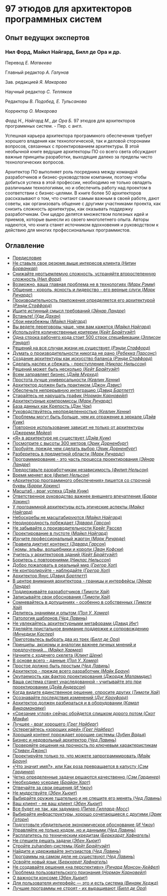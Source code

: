 # 97 этюдов для архитекторов программных систем

## Опыт ведущих экспертов

### Нил Форд, Майкл Найгард, Билл де Ора и др.

Перевод _Е. Матвеева_

Главный редактор _А. Галунов_

Зав. редакцией _Я. Макарова_

Научный редактор _С. Тепляков_

Редакторы _В. Подобед, Е. Тульсанова_

Корректор _О. Макарова_

_Форд Н., Найгард М., де Ора Б._
97 этюдов для архитекторов программных систем. - Пер. с англ.

Успешная карьера архитектора программного обеспечения требует хорошего
владения как технологической, так и деловой сторонами вопросов, связанных
с проектированием архитектуры. В этой необычной книге ведущие 
архитекторы ПО со всего света обсуждают важные принципы разработки, выходящие
далеко за пределы чисто технологических вопросов.

Архитектор ПО выполняет роль посредника между командой разработчиков
и бизнес-руководством компании, поэтому чтобы добиться успеха в этой 
профессии, необходимо не только овладеть различными технологиями, но и 
обеспечить работу над проектом в соответствии с бизнес-целями. В книге более 50
архитекторов рассказывают о том, что считают самым важным в своей работе,
дают советы, как организовать общение с другими участниками проекта, как
снизить сложность архитектуры, как оказывать поддержку разработчикам.
Они щедро делятся множеством полезных идей и приемов, которые вынесли
из своего многолетнего опыта. Авторы надеются, что книга станет источником
вдохновения и руководством к действию для многих профессиональных 
программистов.

## Оглавление
- [Предисловие](book/summary/README.md)
- [Не ставьте свое резюме выше интересов клиента (_Нитин Борванкар_)](book/thing_01/README.md)
- [Снижайте неотъемлемую сложность, устраняйте второстепенную сложность (_Нил Форд_)](book/thing_02/README.md)
- [Возможно, ваша главная проблема не в технологиях (_Марк Рэмм_)](book/thing_03/README.md)
- [Общение - король, ясность и лидерство - его верные слуги (_Марк Ричардс_)](book/thing_04/README.md)
- [Производительность приложения определяется его архитектурой (_Рэнди Стаффорд_)](book/thing_05/README.md)
- [Ищите истинный смысл требований (_Эйнар Ландре_)](book/thing_06/README.md)
- [Встаньте! (_Уди Дахан_)](book/thing_07/README.md)
- [Сбои неизбежны (_Майкл Найгард_)](book/thing_08/README.md)
- [Вы ведете переговоры чаще, чем вам кажется (_Майкл Найгард_)](book/thing_09/README.md)
- [Используйте количественные критерии (_Кейт Брайтуэйт_)](book/thing_10/README.md)
- [Одна строка рабочего кода стоит 500 строк спецификации (_Эллисон Рэндал_)](book/thing_11/README.md)
- [Решений на все случаи жизни не существует (_Рэнди Стаффорд_)](book/thing_12/README.md)
- [Думать о производительности никогда не рано (_Ребекка Парсонс_)](book/thing_13/README.md)
- [Создание архитектуры как искусство баланса (_Рэнди Стаффорд_)](book/thing_14/README.md)
- [Сделать наспех и сбежать - преступление (_Никлас Нильссон_)](book/thing_15/README.md)
- [Решений может быть несколько (_Кейт Брайтуэйт_)](book/thing_16/README.md)
- [Всем заправляет бизнес (_Дэйв Мурхед_)](book/thing_17/README.md)
- [Простота лучше универсальности (_Кевлин Хенни_)](book/thing_18/README.md)
- [Архитектор должен быть практиком (_Джон Дэвис_)](book/thing_19/README.md)
- [Обеспечьте непрерывную интеграцию (_Дэвид Бартлетт_)](book/thing_20/README.md)
- [Старайтесь не нарушать график (_Норман Карновейл_)](book/thing_21/README.md)
- [Архитектурные компромиссы (_Марк Ричардс_)](book/thing_22/README.md)
- [База данных как Крепость (_Дэн Чак_)](book/thing_23/README.md)
- [Руководствуйтесь неопределенностью (_Кевлин Хенни_)](book/thing_24/README.md)
- [Проблемы могут быть больше, чем их отражение в зеркале (_Дэйв Куик_)](book/thing_25/README.md)
- [Повторное использование зависит не только от архитектуры (_Джереми Мейер_)](book/thing_26/README.md)
- [«Я» в архитектуре не существует (_Дэйв Куик_)](book/thing_27/README.md)
- [Посмотрите с высоты 300 метров (_Эрик Дорненбург_)](book/thing_28/README.md)
- [Пробуйте, прежде чем сделать выбор (_Эрик Дорненбург_)](book/thing_29/README.md)
- [Разберитесь в предметной области (_Марк Ричардс_)](book/thing_30/README.md)
- [Программирование - это часть процесса проектирования (_Эйнар Ландре_)](book/thing_31/README.md)
- [Предоставьте разработчикам независимость (_Филип Нельсон_)](book/thing_32/README.md)
- [Время меняет все (_Филип Нельсон_)](book/thing_33/README.md)
- [«Архитектор программного обеспечения» пишется со строчной буквы (_Барри Хокинс_)](book/thing_34/README.md)
- [Масштаб - враг успеха (_Дэйв Куик_)](book/thing_35/README.md)
- [Ответственное руководство важнее внешнего впечатления (_Барри Хокинс_)](book/thing_36/README.md)
- [У программной архитектуры есть этические аспекты (_Майкл Найгард_)](book/thing_37/README.md)
- [Небоскребы не масштабируются (_Майкл Найгард_)](book/thing_38/README.md)
- [Неоднородность побеждает (_Эдвард Гарсон_)](book/thing_39/README.md)
- [Не забывайте о производительности Крейг Рассел](book/thing_40/README.md)
- [Проектирование в пустоте (_Майкл Найгард_)](book/thing_41/README.md)
- [Изучите профессиональный жаргон (_Марк Ричарде_)](book/thing_42/README.md)
- [Правила диктует контекст (_Эдвард Гарсон_)](book/thing_43/README.md)
- [Гномы, эльфы, волшебники и короли (_Зван Кофски_)](book/thing_44/README.md)
- [Учитесь у архитекторов зданий (_Кейт Брайтуэйт_)](book/thing_45/README.md)
- [Боритесь с повторениями (_Никлас Нильссон_)](book/thing_46/README.md)
- [Добро пожаловать в реальный мир (_Грегор Хоп_)](book/thing_47/README.md)
- [Не контролируйте - наблюдайте (_Грегор Хоп_)](book/thing_48/README.md)
- [Архитектор Янус (_Дэвид Бартлетт_)](book/thing_49/README.md)
- [В центре внимания архитектора - границы и интерфейсы (_Эйнар Ландре_)](book/thing_50/README.md)
- [Поддерживайте разработчиков (_Тимоти Хай_)](book/thing_51/README.md)
- [Записывайте свои обоснования (_Тимоти Хай_)](book/thing_52/README.md)
- [Сомневайтесь в допущениях - особенно в собственных (_Тимоти Хай_)](book/thing_53/README.md)
- [Делитесь знаниями и опытом (_Пол У. Хомер_)](book/thing_54/README.md)
- [Патология шаблонов (_Чед Лавинь_)](book/thing_55/README.md)
- [Не увлекайтесь архитектурными метафорами (_Дэвид Инг_)](book/thing_56/README.md)
- [Уделяйте пристальное внимание поддержке и сопровождению (_Мнчедизи Каспер_)](book/thing_57/README.md)
- [Приготовьтесь выбрать два из трех (_Билл де Ора_)](book/thing_58/README.md)
- [Принципы, аксиомы и аналогии важнее личных мнений и предпочтений... (_Майкл Хармер_)](book/thing_59/README.md)
- [Начните с ходячего скелета (_Клинт Шенк_)](book/thing_60/README.md)
- [В основе всего - данные (_Пол У. Хомер_)](book/thing_61/README.md)
- [Простое должно быть простым (_Чед Лавинь_)](book/thing_62/README.md)
- [Архитектор - прежде всего разработчик (_Майк Браун_)](book/thing_63/README.md)
- [Окупаемость как фактор проектирования (_Джордж Маламидис_)](book/thing_64/README.md)
- [Ваша система станет унаследованной - учитывайте это при проектировании (_Дейв Андерсон_)](book/thing_65/README.md)
- [Когда видите единственное решение, спросите других (_Тимоти Хай_)](book/thing_66/README.md)
- [Осознавайте последствия изменений (_Дуг Кроуфорд_)](book/thing_67/README.md)
- [Архитектор должен разбираться и в оборудовании (_Камал Викраманаяке_)](book/thing_68/README.md)
- [«Срезание углов» сейчас обойдется слишком дорого потом (_Скот Макфи_)](book/thing_69/README.md)
- [Лучшее - враг хорошего (_Грег Найберг_)](book/thing_70/README.md)
- [Остерегайтесь «хороших идей» (_Грег Найберг_)](book/thing_71/README.md)
- [Хороший контент порождает хорошие системы (_Зубин Вадья_)](book/thing_72/README.md)
- [Бизнес и недовольный архитектор (_Чед Лавинь_)](book/thing_73/README.md)
- [Проверяйте решения на прочность по ключевым характеристикам (_Стивен Джонс_)](book/thing_74/README.md)
- [Проектируйте только то, что можете запрограммировать (_Майк Браун_)](book/thing_75/README.md)
- [«Что значит имя?», или Как роза превращается в капусту (_Сэм Гардинер_)](book/thing_76/README.md)
- [Четко определенные задачи решаются качественно (_Сэм Гардинер_)](book/thing_77/README.md)
- [Необходимо усердие (_Брайан Харт_)](book/thing_78/README.md)
- [Отвечайте за свои решения (_И Чжоу_)](book/thing_79/README.md)
- [Не мудрствуйте (_Эбен Хьюит_)](book/thing_80/README.md)
- [Выбирайте оружие тщательно и не спешите его менять (_Чед Лавинь_)](book/thing_81/README.md)
- [Ваш клиент - не ваш клиент (_Эбен Хьюит_)](book/thing_82/README.md)
- [Все будет не так, как задумано (_Питер Гиллард-Мосс_)](book/thing_83/README.md)
- [Выбирайте инфраструктуры, хорошо сочетающиеся с другими (_Эрик Готорн_)](book/thing_84/README.md)
- [Подготовьте убедительное экономическое обоснование (_И Чжоу_)](book/thing_85/README.md)
- [Управляйте не только кодом, но и данными (_Чед Лавинь_)](book/thing_86/README.md)
- [Расплатитесь по техническим кредитам (_Беркхардт Хафнагель_)](book/thing_87/README.md)
- [Не спешите решать задачи (_Эбен Хьюит_)](book/thing_88/README.md)
- [Стройте zuhanden-системы (_Кейт Брайтуэйт_)](book/thing_89/README.md)
- [Найдите и удерживайте энтузиастов (_Чед Лавинь_)](book/thing_90/README.md)
- [Программы на самом деле не существуют (_Чед Лавинь_)](book/thing_91/README.md)
- [Освойте новый язык (_Беркхардт Хафнагель_)](book/thing_92/README.md)
- [Не создавайте решения «на перспективу» (_Ричард Монсон-Хейфел_)](book/thing_93/README.md)
- [Проблема пользовательского признания (_Норман Карновейл_)](book/thing_94/README.md)
- [О важности консоме (_Эбен Хьюит_)](book/thing_95/README.md)
- [Для пользователя интерфейс — это и есть система (_Винаяк Хеджд_)](book/thing_96/README.md)
- [Лучшие программы не строят - их выращивают (_Билл де Ора_)](book/thing_97/README.md)
